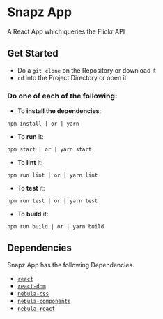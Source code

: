 # Snapz App

A React App which queries the Flickr API

## Get Started

- Do a `git clone` on the Repository or download it
- `cd` into the Project Directory or open it

### Do **one** of **each** of the following:

- To **install the dependencies**:
```
npm install | or | yarn
``` 

- To **run** it:
```
npm start | or | yarn start
``` 

- To **lint** it:
```
npm run lint | or | yarn lint
```

- To **test** it:
```
npm run test | or | yarn test
```

- To **build** it:
```
npm run build | or | yarn build
``` 

## Dependencies

Snapz App has the following Dependencies.
* [`react`](https://github.com/facebook/react)
* [`react-dom`](https://www.npmjs.com/package/react-dom)
* [`nebula-css`](https://github.com/NebulaUI/nebula-css)
* [`nebula-components`](https://github.com/NebulaUI/nebula-components)
* [`nebula-react`](https://github.com/NebulaUI/nebula-react)